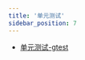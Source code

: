 ```yaml
---
title: '单元测试'
sidebar_position: 7
---
```


- [单元测试-gtest](output/goframe-v2.2-md/组件列表/单元测试/单元测试-gtest)